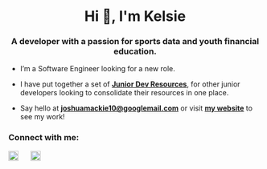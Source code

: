 <h1 align="center">Hi 👋, I'm Kelsie</h1>
<h3 align="center">A developer with a passion for sports data and youth financial education.</h3>

- I’m a Software Engineer looking for a new role.

- I have put together a set of **[Junior Dev Resources](https://www.juniordevresources.com/javascript)**, for other junior developers looking to consolidate their resources in one place.

- Say hello at **joshuamackie10@googlemail.com** or visit **[my website](https://www.mackiejg.com)** to see my work!


<h3 align="left">Connect with me:</h3>
<p align="left">


<a style="margin-right: 20px" href="https://www.linkedin.com/in/mackiejg/" target="blank"><img align="center" src="https://user-images.githubusercontent.com/77012426/216196564-2f65ac61-fb0b-41e4-b1bf-954c7ac487a0.svg" alt="Joshua Mackie LinkedIn link" height="20" width="20" /></a>
<a style="margin-right: 20px" href="https://github.com/mackiejg" target="blank"><img align="center" src="https://user-images.githubusercontent.com/77012426/216196563-3ea2c66c-014d-4b90-a632-83848b67b6b8.svg" alt="Joshua Mackie Github link" height="20" width="20" /></a>
</p>
